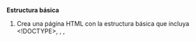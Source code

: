 **Estructura básica**

1. Crea una página HTML con la estructura básica que incluya <!DOCTYPE>, <html>, <head>, <title>, y <body>.
2. Agrega un encabezado <h1> con el título de tu página y un párrafo <p> con una breve descripción.
3. Crea una página con al menos 3 niveles de encabezados (<h1> a <h3>), cada uno con un texto descriptivo.
4. Agrega un comentario dentro de tu archivo HTML explicando qué hace una sección de tu código.
5. Crea una página que incluya un mensaje en el título de la pestaña del navegador usando <title>.

**Enlaces e imágenes**

6. Agrega un enlace a tu página que redirija a otro sitio web usando <a>.
7. Crea un enlace que abra un sitio web en una nueva pestaña utilizando el atributo target="_blank".
8. Inserta una imagen en tu página con la etiqueta <img> y dale un texto alternativo (alt).
9. Crea un enlace que apunte a una sección específica de tu página usando anclajes (<a href="#id">).
10. Agrega una imagen que también actúe como enlace a otro sitio web.

**Listas**

11. Crea una lista ordenada (<ol>) con tus tres comidas favoritas.
12. Haz una lista desordenada (<ul>) con los nombres de tus tres películas favoritas.
13. Crea una lista anidada con tus hobbies principales y subcategorías relacionadas.
14. Agrega una lista de definiciones (<dl>) con al menos tres términos y sus respectivas descripciones.
15. Crea una lista ordenada y usa el atributo start para comenzar desde un número diferente.

**Tablas**

16. Diseña una tabla simple con tres filas y tres columnas usando <table>, <tr>, y <td>.
17. Crea una tabla con un encabezado de columna usando <th>.
18. Agrega un atributo border a tu tabla para que tenga un borde visible.
19. Crea una tabla que combine celdas usando rowspan y colspan.
20. Diseña una tabla que represente un horario semanal (lunes a viernes).

**Formularios**

21. Crea un formulario con un campo de entrada de texto usando <input type="text">.
22. Agrega un botón de envío a tu formulario usando <button> o <input type="submit">.
23. Crea un formulario con un campo de contraseña usando <input type="password">.
24. Diseña un formulario que incluya un campo de selección de fecha usando <input type="date">.
25. Agrega un área de texto grande a tu formulario usando <textarea>.

**Atributos globales**

26. Usa el atributo id para identificar un párrafo específico y enlázalo desde otro lugar de la página.
27. Agrega una clase a un grupo de elementos y comenta cómo se podrían estilizar con CSS.
28. Usa el atributo title para mostrar información adicional al pasar el ratón sobre un elemento.
29. Usa lang en el elemento <html> para indicar el idioma principal de la página.
30. Usa tabindex para controlar el orden de navegación por teclado en varios elementos.

**Elementos semánticos**

31. Reemplaza un <div> con un elemento semántico como <header>, <main>, o <footer>.
32. Crea una página con un encabezado <header> que incluya un logotipo y un menú de navegación.
33. Agrega un artículo <article> con un título y contenido descriptivo.
34. Diseña una sección <section> que contenga un subtítulo y un párrafo.
35. Crea una página con un pie de página <footer> que contenga información de copyright.


**Variables y constantes**

36. Declara una variable con let para almacenar tu nombre y muéstrala en la consola.
37. Declara una constante para el valor de PI y úsala en un cálculo de área de un círculo.
38. Cambia el valor de una variable declarada con var y observa el resultado.
39. Declara una variable con let, asígnale un valor y luego cámbialo. Imprime ambos valores.
40. Intenta reasignar un valor a una constante y observa qué sucede.

**Tipos de datos primitivos**

41. Declara una variable para almacenar un string y concaténala con otro string.
42. Declara diferentes variables y averigua el tipo de dato de diferentes valores usando typeof.
43. Declara una variable con un valor null y otra con undefined. Imprime ambas en la consola.
44. Convierte un número a string y viceversa. Verifica los resultados usando typeof.
45. Usa un BigInt para realizar una operación con números muy grandes.

**Trabajando con datos primitivos**

46. Declara una variable numérica y convierte su valor en un número binario, luego imprime el binario como string.
47. Declara una variable con un número decimal y utiliza Math.floor, Math.ceil y Math.round para mostrar sus diferentes aproximaciones.
48. Usa una plantilla de cadena (template string) para incluir varias variables en una sola salida.
49. Declara una variable de tipo undefined y asigna un valor posteriormente. Imprime ambos estados de la variable.
50. Declara un string, conviértelo a mayúsculas y minúsculas, y verifica su longitud.


**Operadores**

51. Suma dos números y muestra el resultado en la consola.
52. Compara si dos números son iguales usando === y ==. Explica la diferencia.
53. Escribe un programa que determine si un número es mayor que otro usando operadores de comparación.
54. Utiliza operadores lógicos para combinar condiciones. Ejemplo: edad > 18 && esEstudiante.
55. Usa el operador ternario para determinar si un número es positivo, negativo o cero.

**Declaraciones**

56. Escribe un programa que pida al usuario su edad y determine si es mayor de edad.
57. Crea un menú que, usando switch, imprima un mensaje dependiendo del número que ingrese el usuario.
58. Escribe un programa que use if-else para determinar si un número es par o impar.
59. Usa una cadena de if-else if para clasificar a un estudiante según su puntaje (A, B, C, etc.).
60. Combina if y operadores lógicos para determinar si un año es bisiesto.


**Ciclos**

61. Escribe un programa que imprima los números del 1 al 10 usando un for.
62. Usa un while para sumar los números del 1 al 100.
63. Escribe un programa que imprima los números pares entre 1 y 50 usando un do-while.
64. Crea un objeto y usa un for-in para recorrer todas sus propiedades.
65. Declara un array y usa un for-of para recorrerlo e imprimir cada elemento.

**Funciones**

66. Declara una función que imprima un saludo en la consola.
67. Escribe una función que reciba un número y devuelva su cuadrado.
68. Usa una función anónima como callback para iterar sobre un array.
69. Crea una arrow function que reciba dos números y devuelva su suma.
70. Define una función con un parámetro por defecto y prueba llamarla sin pasarle ese parámetro.

**Parámetros por defecto y Rest**

71. Escribe una función que reciba un nombre y lo salude. Si no se pasa un nombre, usa "Desconocido".
72. Crea una función que sume un número arbitrario de valores usando ...rest.
73. Usa rest para combinar argumentos en un array dentro de una función.
74. Define una función con múltiples parámetros por defecto.
75. Escribe una función que acepte una lista de números y devuelva el mayor de ellos.

**Closures**

76. Crea una función que devuelva otra función que imprima un mensaje.
77. Escribe un contador que use closures para incrementar y mostrar un valor.
78. Usa un closure para mantener un estado privado dentro de una función.
79. Crea un closure que calcule el cuadrado de un número.
80. Implementa una función que genere saludos personalizados usando closures.


**Proyectos Pequeños**

81. Crea una calculadora básica que realice operaciones de suma, resta, multiplicación y división.
82. Escribe un programa que cuente cuántas vocales tiene una cadena.
83. Implementa un contador que aumente y disminuya al hacer clic en botones.
84. Haz una página con un botón que cambie el color de fondo al azar al hacer clic.
85. Crea un juego de adivinar un número entre 1 y 100.

**Retos Avanzados**

86. Escribe un programa que invierta una cadena usando un ciclo.
87. Crea un programa que ordene un array de números de menor a mayor.
88. Implementa un sistema de autenticación básica usando prompt y if-else.
89. Usa closures para crear una función que permita registrar eventos.
90. Haz una página que permita al usuario ingresar un texto y lo muestre en tiempo real.

**Ejercicios adicionales por sección**

*Variables y constantes*

a) Declara variables para almacenar un nombre, edad y ciudad. Combínalos en un mensaje completo.
b) Cambia el valor de una variable declarada con let y muestra ambos valores.
c) Prueba declarar una variable sin let, const o var. Observa el resultado.

*Operadores*

d) Calcula el resto de dividir 15 entre 4.
e) Escribe un programa que determine si dos números son múltiplos entre sí.

*Condicionales*

f) Crea un programa que imprima "fizz" si un número es múltiplo de 3, "buzz" si es múltiplo de 5, y "fizzbuzz" si es múltiplo de ambos.
g) Usa switch para clasificar los días de la semana como "laborales" o "fin de semana".

*Ciclos*

h) Genera una tabla de multiplicar del 1 al 10.
i) Usa un ciclo for para imprimir una lista de nombres de un array.

*Funciones*

j) Define una función que devuelva el menor de tres números.
K) Crea una función que acepte un array y devuelva su longitud.

*Proyectos Finales*

l) Calculadora Compleja: Crea una calculadora con botones HTML que ejecute operaciones con eventos onclick.
m) Juego de Piedra, Papel o Tijeras: Usa funciones y ciclos para jugar contra la computadora.
n) Conversor de Moneda: Crea un programa que convierta entre diferentes divisas.
o) Generador de Contraseñas: Implementa una función que genere contraseñas aleatorias con ciertas restricciones.